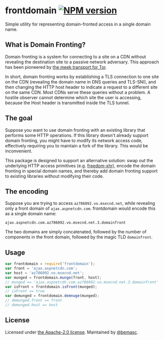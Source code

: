 # frontdomain [![NPM version][npm-image]][npm-url]
Simple utility for representing domain-fronted access in a single domain name.

## What is Domain Fronting?

Domain fronting is a system for connecting to a site on a CDN without revealing
the destination site to a passive network adversary.  This approach has been
pioneered by [the meek transport for Tor](https://trac.torproject.org/projects/tor/wiki/doc/meek).

In short, domain fronting works by establishing a TLS connection to one site on
the CDN (revealing the domain name in DNS queries and TLS-SNI), and then
changing the HTTP host header to indicate a request to a different site on the
same CDN.  Most CDNs serve these queries without a problem.  A hostile observer
cannot determine which site the user is accessing, because the Host header is
transmitted inside the TLS tunnel.

## The goal

Suppose you want to use domain fronting with an existing library that performs
some HTTP operations.  If this library doesn't already support domain fronting,
you might have to modify its network access code, effectively requiring you to
maintain a fork of the library.  This would be inconvenient.

This package is designed to support an alternative solution: swap out the
underlying HTTP access primitives (e.g. [freedom-xhr](https://github.com/uproxy/freedom-xhr)),
encode the domain fronting in special domain names, and thereby add domain
fronting support to existing libraries without modifying their code.

## The encoding

Suppose you are trying to access `az786092.vo.msecnd.net`, while revealing only
a front domain of `ajax.aspnetcdn.com`.  frontdomain would encode this as a
single domain name:
```
ajax.aspnetcdn.com.az786092.vo.msecnd.net.3.domainfront
```
The two domains are simply concatenated, followed by the number of
components in the front domain, followed by the magic TLD `domainfront`.

## Usage

```javascript
var frontdomain = require('frontdomain');
var front = 'ajax.aspnetcdn.com';
var host = 'az786092.vo.msecnd.net';
var munged = frontdomain.munge(front, host);
// munged == 'ajax.aspnetcdn.com.az786092.vo.msecnd.net.3.domainfront'
var isFront = frontdomain.isFront(munged);
// isFront == true
var demunged = frontdomain.demnuge(munged);
// demunged.front == front
// demunged.host == host
```

## License

Licensed under [the Apache-2.0 license](LICENSE).  Maintained by [@bemasc](https://github.com/bemasc).


[npm-url]: http://badge.fury.io/js/freedom-xhr
[npm-image]: https://badge.fury.io/js/freedom-xhr.png
